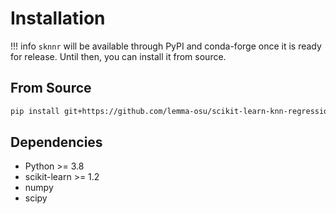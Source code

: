 # Installation

!!! info
    `sknnr` will be available through PyPI and conda-forge once it is ready for release. Until then, you can install it from source.

## From Source

```bash
pip install git+https://github.com/lemma-osu/scikit-learn-knn-regression@main
```

## Dependencies

- Python >= 3.8
- scikit-learn >= 1.2
- numpy
- scipy